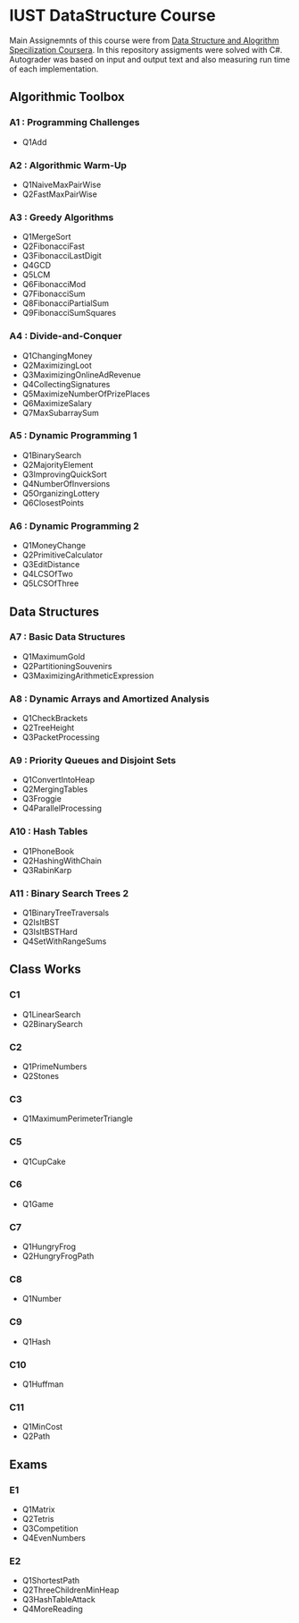 # IUST DataStructure Course
Main Assignemnts of this course were from [Data Structure and Alogrithm Specilization Coursera](https://www.coursera.org/specializations/data-structures-algorithms). In this repository assigments were solved with C#. Autograder was based on input and output text and also measuring run time of each implementation. 

## Algorithmic Toolbox

### A1 : Programming Challenges

- Q1Add


### A2 : Algorithmic Warm-Up

- Q1NaiveMaxPairWise
- Q2FastMaxPairWise



### A3 : Greedy Algorithms

- Q1MergeSort
- Q2FibonacciFast
- Q3FibonacciLastDigit
- Q4GCD
- Q5LCM
- Q6FibonacciMod
- Q7FibonacciSum
- Q8FibonacciPartialSum
- Q9FibonacciSumSquares


### A4 : Divide-and-Conquer

- Q1ChangingMoney
- Q2MaximizingLoot
- Q3MaximizingOnlineAdRevenue
- Q4CollectingSignatures
- Q5MaximizeNumberOfPrizePlaces
- Q6MaximizeSalary
- Q7MaxSubarraySum



### A5 : Dynamic Programming 1

- Q1BinarySearch
- Q2MajorityElement
- Q3ImprovingQuickSort
- Q4NumberOfInversions
- Q5OrganizingLottery
- Q6ClosestPoints



### A6 : Dynamic Programming 2

- Q1MoneyChange
- Q2PrimitiveCalculator
- Q3EditDistance
- Q4LCSOfTwo
- Q5LCSOfThree


## Data Structures

### A7 : Basic Data Structures

- Q1MaximumGold
- Q2PartitioningSouvenirs
- Q3MaximizingArithmeticExpression


### A8 : Dynamic Arrays and Amortized Analysis

- Q1CheckBrackets
- Q2TreeHeight
- Q3PacketProcessing



### A9 : Priority Queues and Disjoint Sets

- Q1ConvertIntoHeap
- Q2MergingTables
- Q3Froggie
- Q4ParallelProcessing


### A10 : Hash Tables

- Q1PhoneBook
- Q2HashingWithChain
- Q3RabinKarp



### A11 : Binary Search Trees 2

- Q1BinaryTreeTraversals
- Q2IsItBST
- Q3IsItBSTHard
- Q4SetWithRangeSums



## Class Works

### C1

- Q1LinearSearch
- Q2BinarySearch

### C2

- Q1PrimeNumbers
- Q2Stones



### C3

- Q1MaximumPerimeterTriangle


### C5

- Q1CupCake



### C6

- Q1Game


### C7

- Q1HungryFrog
- Q2HungryFrogPath


### C8

- Q1Number



### C9

- Q1Hash


### C10

- Q1Huffman


### C11

- Q1MinCost
- Q2Path




## Exams

### E1

- Q1Matrix
- Q2Tetris
- Q3Competition
- Q4EvenNumbers


### E2

- Q1ShortestPath
- Q2ThreeChildrenMinHeap
- Q3HashTableAttack
- Q4MoreReading